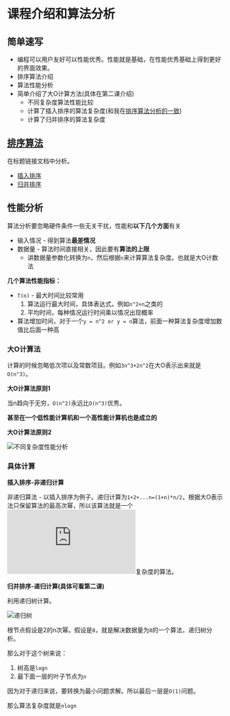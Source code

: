 # 课程介绍和算法分析

## 简单速写

* 编程可以用户友好可以性能优秀。性能就是基础，在性能优秀基础上得到更好的界面效果。
* 排序算法介绍
* 算法性能分析
* 简单介绍了大O计算方法(具体在第二课介绍)
  * 不同复杂度算法性能比较
  * 计算了插入排序的算法复杂度(和我在[排序算法分析的一致](https://github.com/JiangWeixian/JS-Books/blob/master/JS%E6%95%B0%E6%8D%AE%E7%BB%93%E6%9E%84%E4%B8%8E%E7%AE%97%E6%B3%95/%E7%AE%97%E6%B3%95%E9%83%A8%E5%88%86/%E6%8E%92%E5%BA%8F%E7%AE%97%E6%B3%95/%E6%8E%92%E5%BA%8F%E7%AE%97%E6%B3%95.md))
  * 计算了归并排序的算法复杂度

## [排序算法](https://github.com/JiangWeixian/JS-Books/blob/master/JS%E6%95%B0%E6%8D%AE%E7%BB%93%E6%9E%84%E4%B8%8E%E7%AE%97%E6%B3%95/%E7%AE%97%E6%B3%95%E9%83%A8%E5%88%86/%E6%8E%92%E5%BA%8F%E7%AE%97%E6%B3%95/%E6%8E%92%E5%BA%8F%E7%AE%97%E6%B3%95.md)

在标题链接文档中分析。

* [插入排序](https://github.com/JiangWeixian/JS-Books/blob/master/JS%E6%95%B0%E6%8D%AE%E7%BB%93%E6%9E%84%E4%B8%8E%E7%AE%97%E6%B3%95/%E7%AE%97%E6%B3%95%E9%83%A8%E5%88%86/%E6%8E%92%E5%BA%8F%E7%AE%97%E6%B3%95/insertSort.js)
* [归并排序](https://github.com/JiangWeixian/JS-Books/blob/master/JS%E6%95%B0%E6%8D%AE%E7%BB%93%E6%9E%84%E4%B8%8E%E7%AE%97%E6%B3%95/%E7%AE%97%E6%B3%95%E9%83%A8%E5%88%86/%E6%8E%92%E5%BA%8F%E7%AE%97%E6%B3%95/mergeSort.js)

## 性能分析

算法分析要忽略硬件条件一些无关干扰，性能和**以下几个方面**有关

* 输入情况 - 得到算法**最差情况**
* 数据量 - 算法时间直接相关，因此要有**算法的上限**
    * 讲数据量参数化转换为`n`，然后根据`n`来计算算法复杂度。也就是大O计数法

**几个算法性能指标：**

* `T(n)` - 最大时间比较常用
    1. 算法运行最大时间，具体表达式，例如`n^2+n`之类的 
    2. 平均时间，每种情况运行时间乘以情况出现概率
* 算法增加时间，对于一个`y = n^2 or y = n`算法，前面一种算法复杂度增加数值比后面一种高

### 大O计算法

计算的时候忽略低次项以及常数项目。例如`3n^3+2n^2`在大O表示出来就是`O(n^3)`。

**大O计算法原则1**

当n趋向于无穷，`O(n^2)`永远比`O(n^3)`优秀。

**甚至在一个低性能计算机和一个高性能计算机也是成立的**

**大O计算法原则2**

![不同复杂度性能分析]()

### 具体计算

**插入排序-非递归计算**

非递归算法 - 以插入排序为例子。递归计算为`1+2+...n=(1+n)*n/2`，根据大O表示法只保留算法的最高次幂，所以该算法就是一个![img](http://www.sciweavers.org/tex2img.php?eq=%20%5CTheta%20%28%20n%5E%7B2%7D%20%29&bc=White&fc=Black&im=jpg&fs=12&ff=arev&edit=0)复杂度的算法。

**归并排序-递归计算(具体可看第二课)**

利用递归树计算。

![递归树]()

根节点假设是2的n次幂。假设是`8`，就是解决数据量为`8`的一个算法，递归树分析。

那么对于这个树来说：

1. 树高是`logn`
2. 最下面一层的叶子节点为`n`

因为对于递归来说，要转换为最小问题求解。所以最后一层是`O(1)`问题。

那么算法复杂度就是`nlogn`

